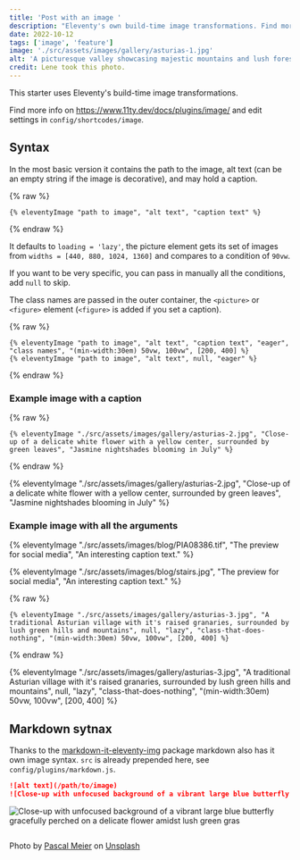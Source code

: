 ```yaml
---
title: 'Post with an image '
description: "Eleventy's own build-time image transformations. Find more info on11ty.dev/docs/plugins/image/ and edit settings in config-folder."
date: 2022-10-12
tags: ['image', 'feature']
image: './src/assets/images/gallery/asturias-1.jpg'
alt: 'A picturesque valley showcasing majestic mountains and lush forests, creating a serene and captivating landscape'
credit: Lene took this photo.
---
```


This starter uses Eleventy's build-time image transformations.

Find more info on https://www.11ty.dev/docs/plugins/image/ and edit settings in `config/shortcodes/image`.

## Syntax

In the most basic version it contains the path to the image, alt text (can be an empty string if the image is decorative), and may hold a caption.

{% raw %}

```jinja2
{% eleventyImage "path to image", "alt text", "caption text" %}
```

{% endraw %}

It defaults to `loading = 'lazy'`, the picture element gets its set of images from `widths = [440, 880, 1024, 1360]` and compares to a condition of `90vw`.

If you want to be very specific, you can pass in manually all the conditions, add `null` to skip.

The class names are passed in the outer container, the `<picture>` or `<figure>` element (`<figure>` is added if you set a caption).

{% raw %}

```jinja2
{% eleventyImage "path to image", "alt text", "caption text", "eager", "class names", "(min-width:30em) 50vw, 100vw", [200, 400] %}
{% eleventyImage "path to image", "alt text", null, "eager" %}
```

{% endraw %}

### Example image with a caption

{% raw %}

```jinja2
{% eleventyImage "./src/assets/images/gallery/asturias-2.jpg", "Close-up of a delicate white flower with a yellow center, surrounded by green leaves", "Jasmine nightshades blooming in July" %}
```

{% endraw %}

{% eleventyImage "./src/assets/images/gallery/asturias-2.jpg", "Close-up of a delicate white flower with a yellow center, surrounded by green leaves", "Jasmine nightshades blooming in July" %}

### Example image with all the arguments


{% eleventyImage "./src/assets/images/blog/PIA08386.tif", "The preview for social media", "An interesting caption text." %}

{% eleventyImage "./src/assets/images/blog/stairs.jpg", "The preview for social media", "An interesting caption text." %}



{% raw %}

```jinja2
{% eleventyImage "./src/assets/images/gallery/asturias-3.jpg", "A traditional Asturian village with it's raised granaries, surrounded by lush green hills and mountains", null, "lazy", "class-that-does-nothing", "(min-width:30em) 50vw, 100vw", [200, 400] %}
```

{% endraw %}

{% eleventyImage "./src/assets/images/gallery/asturias-3.jpg", "A traditional Asturian village with it's raised granaries, surrounded by lush green hills and mountains", null, "lazy", "class-that-does-nothing", "(min-width:30em) 50vw, 100vw", [200, 400] %}

## Markdown sytnax

Thanks to the [markdown-it-eleventy-img](https://github.com/solution-loisir/markdown-it-eleventy-img) package markdown also has it own image syntax. `src` is already prepended here, see `config/plugins/markdown.js`.

```markdown
![alt text](/path/to/image)
![Close-up with unfocused background of a vibrant large blue butterfly gracefully perched on a delicate flower amidst lush green gras](/assets/images/gallery/asturias-4.jpg)
```

![Close-up with unfocused background of a vibrant large blue butterfly gracefully perched on a delicate flower amidst lush green gras](/assets/images/gallery/asturias-4.jpg)

<img data-src="https://res.cloudinary.com/paulapplegate-com/image/upload/v1709828779/plane-landing_o1twzy.jpg" alt="" class="cld-responsive">
<p class="photo-credit">Photo by <a href="https://unsplash.com/@zhpix?utm_content=creditCopyText&utm_medium=referral&utm_source=unsplash">Pascal Meier</a> on <a href="https://unsplash.com/photos/white-biplane-UYiesSO4FiM?utm_content=creditCopyText&utm_medium=referral&utm_source=unsplash">Unsplash</a></p>

<img src='data:image/gif;base64,R0lGODlhAQABAIAAAAAAAP///yH5BAEAAAAALAAAAAABAAEAAAIBRAA7' class='cld-responsive' data-src='https://res.cloudinary.com/paulapplegate-com/image/upload/c_limit,dpr_auto,w_auto/alley.jpg?_a=BAMHUyLRA'/> 